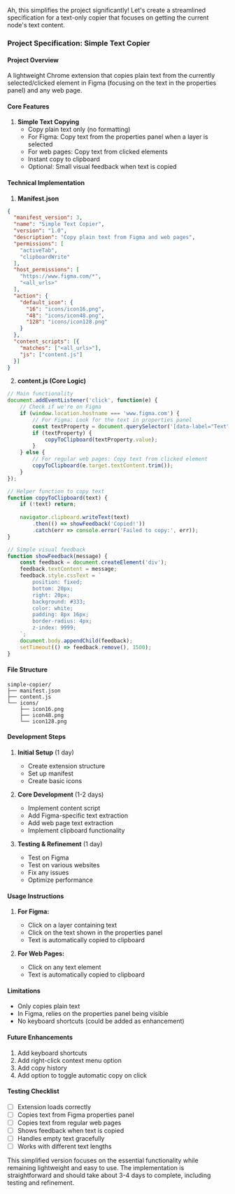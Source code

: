 Ah, this simplifies the project significantly! Let's create a streamlined specification for a text-only copier that focuses on getting the current node's text content.

### Project Specification: Simple Text Copier

#### Project Overview
A lightweight Chrome extension that copies plain text from the currently selected/clicked element in Figma (focusing on the text in the properties panel) and any web page.

#### Core Features

1. **Simple Text Copying**
   - Copy plain text only (no formatting)
   - For Figma: Copy text from the properties panel when a layer is selected
   - For web pages: Copy text from clicked elements
   - Instant copy to clipboard
   - Optional: Small visual feedback when text is copied

#### Technical Implementation

1. **Manifest.json**
```json
{
  "manifest_version": 3,
  "name": "Simple Text Copier",
  "version": "1.0",
  "description": "Copy plain text from Figma and web pages",
  "permissions": [
    "activeTab",
    "clipboardWrite"
  ],
  "host_permissions": [
    "https://www.figma.com/*",
    "<all_urls>"
  ],
  "action": {
    "default_icon": {
      "16": "icons/icon16.png",
      "48": "icons/icon48.png",
      "128": "icons/icon128.png"
    }
  },
  "content_scripts": [{
    "matches": ["<all_urls>"],
    "js": ["content.js"]
  }]
}
```

2. **content.js (Core Logic)**
```javascript
// Main functionality
document.addEventListener('click', function(e) {
    // Check if we're on Figma
    if (window.location.hostname === 'www.figma.com') {
        // For Figma: Look for the text in properties panel
        const textProperty = document.querySelector('[data-label="Text"] input');
        if (textProperty) {
            copyToClipboard(textProperty.value);
        }
    } else {
        // For regular web pages: Copy text from clicked element
        copyToClipboard(e.target.textContent.trim());
    }
});

// Helper function to copy text
function copyToClipboard(text) {
    if (!text) return;
    
    navigator.clipboard.writeText(text)
        .then(() => showFeedback('Copied!'))
        .catch(err => console.error('Failed to copy:', err));
}

// Simple visual feedback
function showFeedback(message) {
    const feedback = document.createElement('div');
    feedback.textContent = message;
    feedback.style.cssText = `
        position: fixed;
        bottom: 20px;
        right: 20px;
        background: #333;
        color: white;
        padding: 8px 16px;
        border-radius: 4px;
        z-index: 9999;
    `;
    document.body.appendChild(feedback);
    setTimeout(() => feedback.remove(), 1500);
}
```

#### File Structure
```
simple-copier/
├── manifest.json
├── content.js
└── icons/
    ├── icon16.png
    ├── icon48.png
    └── icon128.png
```

#### Development Steps

1. **Initial Setup** (1 day)
   - Create extension structure
   - Set up manifest
   - Create basic icons

2. **Core Development** (1-2 days)
   - Implement content script
   - Add Figma-specific text extraction
   - Add web page text extraction
   - Implement clipboard functionality

3. **Testing & Refinement** (1 day)
   - Test on Figma
   - Test on various websites
   - Fix any issues
   - Optimize performance

#### Usage Instructions

1. **For Figma:**
   - Click on a layer containing text
   - Click on the text shown in the properties panel
   - Text is automatically copied to clipboard

2. **For Web Pages:**
   - Click on any text element
   - Text is automatically copied to clipboard

#### Limitations
- Only copies plain text
- In Figma, relies on the properties panel being visible
- No keyboard shortcuts (could be added as enhancement)

#### Future Enhancements
1. Add keyboard shortcuts
2. Add right-click context menu option
3. Add copy history
4. Add option to toggle automatic copy on click

#### Testing Checklist
- [ ] Extension loads correctly
- [ ] Copies text from Figma properties panel
- [ ] Copies text from regular web pages
- [ ] Shows feedback when text is copied
- [ ] Handles empty text gracefully
- [ ] Works with different text lengths

This simplified version focuses on the essential functionality while remaining lightweight and easy to use. The implementation is straightforward and should take about 3-4 days to complete, including testing and refinement.